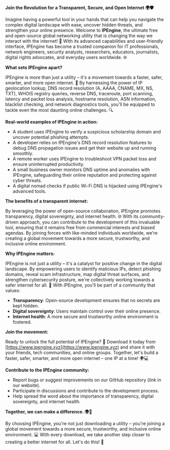 **Join the Revolution for a Transparent, Secure, and Open Internet 🌍🛡️**

Imagine having a powerful tool in your hands that can help you navigate the complex digital landscape with ease, uncover hidden threats, and strengthen your online presence. Welcome to **IPEngine**, the ultimate free and open-source global networking utility that is changing the way we interact with the internet! 🚀 With its advanced capabilities and user-friendly interface, IPEngine has become a trusted companion for IT professionals, network engineers, security analysts, researchers, educators, journalists, digital rights advocates, and everyday users worldwide. 🌐

**What sets IPEngine apart?**

IPEngine is more than just a utility – it's a movement towards a faster, safer, smarter, and more open internet. 📡 By harnessing the power of IP geolocation lookup, DNS record resolution (A, AAAA, CNAME, MX, NS, TXT), WHOIS registry queries, reverse DNS, traceroute, port scanning, latency and packet loss analysis, hostname resolution, ASN information, blacklist checking, and network diagnostics tools, you'll be equipped to tackle even the most daunting online challenges. 🔍

**Real-world examples of IPEngine in action:**

* A student uses IPEngine to verify a suspicious scholarship domain and uncover potential phishing attempts.
* A developer relies on IPEngine's DNS record resolution features to debug DNS propagation issues and get their website up and running smoothly.
* A remote worker uses IPEngine to troubleshoot VPN packet loss and ensure uninterrupted productivity.
* A small business owner monitors DNS uptime and anomalies with IPEngine, safeguarding their online reputation and protecting against cyber threats.
* A digital nomad checks if public Wi-Fi DNS is hijacked using IPEngine's advanced tools.

**The benefits of a transparent internet:**

By leveraging the power of open-source collaboration, IPEngine promotes transparency, digital sovereignty, and internet health. 🌐 With its community-driven approach, you can contribute to the development of this invaluable tool, ensuring that it remains free from commercial interests and biased agendas. By joining forces with like-minded individuals worldwide, we're creating a global movement towards a more secure, trustworthy, and inclusive online environment.

**Why IPEngine matters:**

IPEngine is not just a utility – it's a catalyst for positive change in the digital landscape. By empowering users to identify malicious IPs, detect phishing domains, reveal scam infrastructure, map digital threat surfaces, and strengthen cybersecurity posture, we're collectively working towards a safer internet for all. 🔐 With IPEngine, you'll be part of a community that values:

* **Transparency**: Open-source development ensures that no secrets are kept hidden.
* **Digital sovereignty**: Users maintain control over their online presence.
* **Internet health**: A more secure and trustworthy online environment is fostered.

**Join the movement:**

Ready to unlock the full potential of IPEngine? 🚀 Download it today from [https://www.ipengine.xyz](https://www.ipengine.xyz) and share it with your friends, tech communities, and online groups. Together, let's build a faster, safer, smarter, and more open internet – one IP at a time! 🌍💻

**Contribute to the IPEngine community:**

* Report bugs or suggest improvements on our GitHub repository (link in our website).
* Participate in discussions and contribute to the development process.
* Help spread the word about the importance of transparency, digital sovereignty, and internet health.

**Together, we can make a difference. 🌍👫**

By choosing IPEngine, you're not just downloading a utility – you're joining a global movement towards a more secure, trustworthy, and inclusive online environment. 💻 With every download, we take another step closer to creating a better internet for all. Let's do this! 🚀